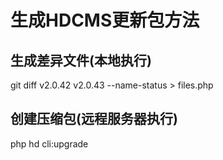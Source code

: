 # 生成HDCMS更新包方法

## 生成差异文件(本地执行)
git diff v2.0.42 v2.0.43 --name-status > files.php

## 创建压缩包(远程服务器执行)
php hd cli:upgrade